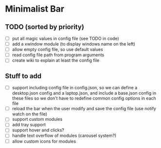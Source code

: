 # Minimalist Bar

## TODO (sorted by priority)

- [ ] put all magic values in config file (see TODO in code)
- [ ] add a xwindow module (to display windows name on the left)
- [ ] allow empty config file, so use default values
- [ ] read config file path from program arguments
- [ ] create wiki to explain at least the config file

## Stuff to add

- [ ] support including config file in config.json, so we can define a desktop.json config and a laptop.json, and include a base.json config in these files so we don't have to redefine common config options in each file
- [ ] reload the bar when the user modify and save the config file (use notify watch on the file)
- [ ] support custom modules
- [ ] add tray support
- [ ] support hover and clicks?
- [ ] handle text overflow of modules (carousel system?)
- [ ] allow custom icons for modules

